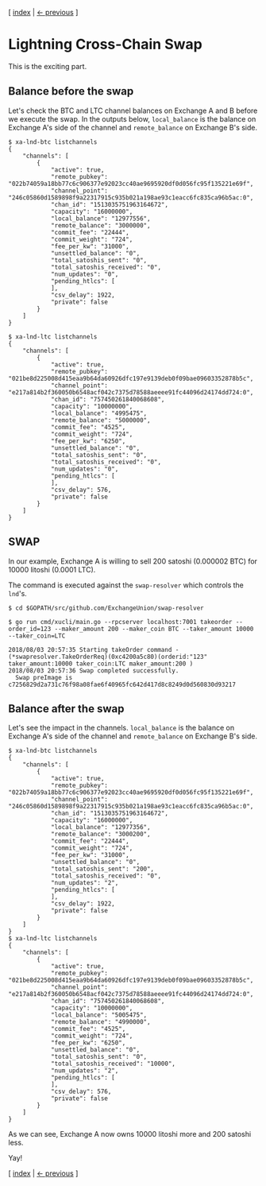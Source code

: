 [ [index](/README.md) | [<- previous](/LIGHTNING-03-channels.md) ]

# Lightning Cross-Chain Swap

This is the exciting part.

## Balance before the swap

Let's check the BTC and LTC channel balances on Exchange A and B before we execute the swap. In the outputs below, `local_balance` is the balance on Exchange A's side of the channel and `remote_balance` on Exchange B's side.

```shell
$ xa-lnd-btc listchannels
{
    "channels": [
        {
            "active": true,
            "remote_pubkey": "022b74059a18bb77c6c906377e92023cc40ae9695920df0d056fc95f135221e69f",
            "channel_point": "246c05860d1589898f9a22317915c935b021a198ae93c1eacc6fc835ca96b5ac:0",
            "chan_id": "1513035751963164672",
            "capacity": "16000000",
            "local_balance": "12977556",
            "remote_balance": "3000000",
            "commit_fee": "22444",
            "commit_weight": "724",
            "fee_per_kw": "31000",
            "unsettled_balance": "0",
            "total_satoshis_sent": "0",
            "total_satoshis_received": "0",
            "num_updates": "0",
            "pending_htlcs": [
            ],
            "csv_delay": 1922,
            "private": false
        }
    ]
}

$ xa-lnd-ltc listchannels
{
    "channels": [
        {
            "active": true,
            "remote_pubkey": "021be8d225008d415eaa9b64da60926dfc197e9139deb0f09bae09603352878b5c",
            "channel_point": "e217a814b2f360050b6548acf042c7375d78588aeeee91fc44096d24174dd724:0",
            "chan_id": "757450261840068608",
            "capacity": "10000000",
            "local_balance": "4995475",
            "remote_balance": "5000000",
            "commit_fee": "4525",
            "commit_weight": "724",
            "fee_per_kw": "6250",
            "unsettled_balance": "0",
            "total_satoshis_sent": "0",
            "total_satoshis_received": "0",
            "num_updates": "0",
            "pending_htlcs": [
            ],
            "csv_delay": 576,
            "private": false
        }
    ]
}
```

## SWAP

In our example, Exchange A is willing to sell 200 satoshi (0.000002 BTC) for 10000 litoshi (0.0001 LTC).

The command is executed against the `swap-resolver` which controls the `lnd`'s.

```shell
$ cd $GOPATH/src/github.com/ExchangeUnion/swap-resolver

$ go run cmd/xucli/main.go --rpcserver localhost:7001 takeorder --order_id=123 --maker_amount 200 --maker_coin BTC --taker_amount 10000 --taker_coin=LTC

2018/08/03 20:57:35 Starting takeOrder command -  (*swapresolver.TakeOrderReq)(0xc4200a5c80)(orderid:"123" taker_amount:10000 taker_coin:LTC maker_amount:200 )
2018/08/03 20:57:36 Swap completed successfully.
  Swap preImage is  c7256829d2a731c76f98a08fae6f40965fc642d417d8c8249d0d560830d93217 
```

## Balance after the swap

Let's see the impact in the channels. `local_balance` is the balance on Exchange A's side of the channel and `remote_balance` on Exchange B's side.

```shell
$ xa-lnd-btc listchannels
{
    "channels": [
        {
            "active": true,
            "remote_pubkey": "022b74059a18bb77c6c906377e92023cc40ae9695920df0d056fc95f135221e69f",
            "channel_point": "246c05860d1589898f9a22317915c935b021a198ae93c1eacc6fc835ca96b5ac:0",
            "chan_id": "1513035751963164672",
            "capacity": "16000000",
            "local_balance": "12977356",
            "remote_balance": "3000200",
            "commit_fee": "22444",
            "commit_weight": "724",
            "fee_per_kw": "31000",
            "unsettled_balance": "0",
            "total_satoshis_sent": "200",
            "total_satoshis_received": "0",
            "num_updates": "2",
            "pending_htlcs": [
            ],
            "csv_delay": 1922,
            "private": false
        }
    ]
}
$ xa-lnd-ltc listchannels
{
    "channels": [
        {
            "active": true,
            "remote_pubkey": "021be8d225008d415eaa9b64da60926dfc197e9139deb0f09bae09603352878b5c",
            "channel_point": "e217a814b2f360050b6548acf042c7375d78588aeeee91fc44096d24174dd724:0",
            "chan_id": "757450261840068608",
            "capacity": "10000000",
            "local_balance": "5005475",
            "remote_balance": "4990000",
            "commit_fee": "4525",
            "commit_weight": "724",
            "fee_per_kw": "6250",
            "unsettled_balance": "0",
            "total_satoshis_sent": "0",
            "total_satoshis_received": "10000",
            "num_updates": "2",
            "pending_htlcs": [
            ],
            "csv_delay": 576,
            "private": false
        }
    ]
}
```

As we can see, Exchange A now owns 10000 litoshi more and 200 satoshi less.

Yay!

[ [index](/README.md) | [<- previous](/LIGHTNING-03-channels.md) ]
